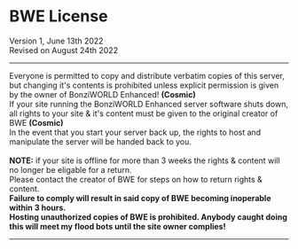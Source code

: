 # BWE License
Version 1, June 13th 2022
<br>
Revised on August 24th 2022
<hr>

Everyone is permitted to copy and distribute verbatim copies of this server, <br>but changing it's contents is prohibited unless explicit permission is given by the owner of BonziWORLD Enhanced! <b>(Cosmic)</b>
<br>
If your site running the BonziWORLD Enhanced server software shuts down, all rights to your site & it's content must be given to the original creator of BWE <b>(Cosmic)</b>
<br>
In the event that you start your server back up, the rights to host and manipulate the server will be handed back to you.
<br>
<br>
<b>NOTE:</b> if your site is offline for more than 3 weeks the rights & content will no longer be eligable for a return.
<br>
Please contact the creator of BWE for steps on how to return rights & content.
<br>
<b>Failure to comply will result in said copy of BWE becoming inoperable within 3 hours.</b>
<br>
<b>Hosting unauthorized copies of BWE is prohibited. Anybody caught doing this will meet my flood bots until the site owner complies!</b>

<hr>

